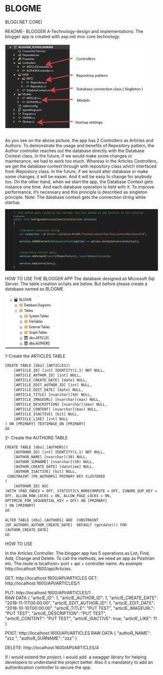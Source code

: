 # BLOGME
BLOG(.NET CORE)



README- BLOGGER
A-Technology-design and implementations:
The blogger app is created with asp.net mvc core technology.  

![Image of 1](https://github.com/fkbeys/BLOGME/blob/master/BLOGGER_FETHULLAHKAYA/IMG/1.png?raw=true)

As you see on the above picture, the app has 2 Controllers as Articles and Authors. To demonstrate the usage and benefits of Repository pattern, the Author controller reaches out the database directly with the Database Context class.  In the future, if we would make some changes or maintenance, we had to work too much. Whereas in the Articles Controllers, we get the database context through with repository class which interfaced from IRepostory class. In the future, if we would alter database or make some changes, it will be easier. And it will be easy to change for anybody too.
	On the other hand, when we start the app, the Database Context gets instance one time. And each database operation is held with it. To improve performance, it’s necessary and this principle is described as singleton principle.
Note: The database context gets the connection string while startup. 
 
 ![Image of 2](https://github.com/fkbeys/BLOGME/blob/master/BLOGGER_FETHULLAHKAYA/IMG/2.png?raw=true)

HOW TO USE THE BLOGGER APP
The database designed as Microsoft Sql Server. The table creation scripts are below. But before please create a database named as BLOGME  

 ![Image of 3](https://github.com/fkbeys/BLOGME/blob/master/BLOGGER_FETHULLAHKAYA/IMG/3.png?raw=true)


1-Create the ARTICLES TABLE
```
CREATE TABLE [dbo].[ARTICLES](
	[ARTICLE_ID] [int] IDENTITY(1,1) NOT NULL,
	[ARTICLE_AUTHOR_ID] [int] NULL,
	[ARTICLE_CREATE_DATE] [date] NULL,
	[ARTICLE_EDIT_AUTHOR_ID] [int] NULL,
	[ARTICLE_EDIT_DATE] [date] NULL,
	[ARTICLE_TITLE] [nvarchar](50) NULL,
	[ARTICLE_IMAGEURL] [nvarchar](max) NULL,
	[ARTICLE_DESCRIPTION] [nvarchar](max) NULL,
	[ARTICLE_CONTENT] [nvarchar](max) NULL,
	[ARTICLE_ISACTIVE] [bit] NULL,
	[ARTICLE_LIKE] [int] NULL
) ON [PRIMARY] TEXTIMAGE_ON [PRIMARY]
GO
```
2- Create the AUTHORS TABLE

```
CREATE TABLE [dbo].[AUTHORS](
	[AUTOHOR_ID] [int] IDENTITY(1,1) NOT NULL,
	[AUTHOR_NAME] [nvarchar](30) NULL,
	[AUTHOR_SURNAME] [nvarchar](30) NULL,
	[AUTHOR_CREATE_DATE] [datetime] NULL,
	[AUTHOR_ISACTIVE] [bit] NULL,
 CONSTRAINT [PK_AUTHORS] PRIMARY KEY CLUSTERED 
(
	[AUTOHOR_ID] ASC
)WITH (PAD_INDEX = OFF, STATISTICS_NORECOMPUTE = OFF, IGNORE_DUP_KEY = OFF, ALLOW_ROW_LOCKS = ON, ALLOW_PAGE_LOCKS = ON, OPTIMIZE_FOR_SEQUENTIAL_KEY = OFF) ON [PRIMARY]
) ON [PRIMARY]
GO

ALTER TABLE [dbo].[AUTHORS] ADD  CONSTRAINT [DF_AUTHORS_AUTHOR_CREATE_DATE]  DEFAULT (getdate()) FOR [AUTHOR_CREATE_DATE]
GO
```
HOW TO USE

In the Articles Controller. The blogger app has 5 operations as List, Find, Add, Change and Delete.  To call the methods, we need an app as Postman etc.  The route is localhost+ port + api + controller name. As example http://localhost:1600/api/Articles. 

GET: http://localhost:1600/API/ARTICLES
GET: http://localhost:1600/API/ARTICLES/1

PUT: http://localhost:1600/API/ARTICLES/1    
RAW DATA 
{
    "articlE_ID": 1,    "articlE_AUTHOR_ID": 1,     "articlE_CREATE_DATE": "2019-11-11T00:00:00",
    "articlE_EDIT_AUTHOR_ID": 1,    "articlE_EDIT_DATE": "2018-10-10T00:00:00",
    "articlE_TITLE": "PUT TEST",    "articlE_IMAGEURL": "PUT TEST",    "articlE_DESCRIPTION": "PUT TEST",    
    "articlE_CONTENT": "PUT TEST",    "articlE_ISACTIVE": true,    "articlE_LIKE": 11
}

POST: http://localhost:1600/API/ARTICLES
RAW DATA 
{    "authoR_NAME": "zzz ",    "authoR_SURNAME": "zzz"   }

DELETE: http://localhost:1600/API/ARTICLES/4 




If i would extend the project, i would add  a swagger library for helping developers to understand the project better. 
Also it s mandatory to add an authentication controller to secure the app. 


